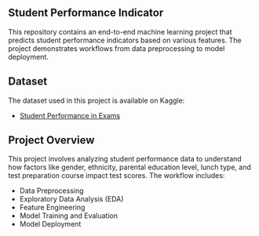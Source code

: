 ## Student Performance Indicator

This repository contains an end-to-end machine learning project that predicts student performance indicators based on various features. The project demonstrates workflows from data preprocessing to model deployment.

## Dataset

The dataset used in this project is available on Kaggle:
- [Student Performance in Exams](https://www.kaggle.com/datasets/spscientist/students-performance-in-exams?datasetId=74977)

## Project Overview

This project involves analyzing student performance data to understand how factors like gender, ethnicity, parental education level, lunch type, and test preparation course impact test scores. The workflow includes:
- Data Preprocessing
- Exploratory Data Analysis (EDA)
- Feature Engineering
- Model Training and Evaluation
- Model Deployment
